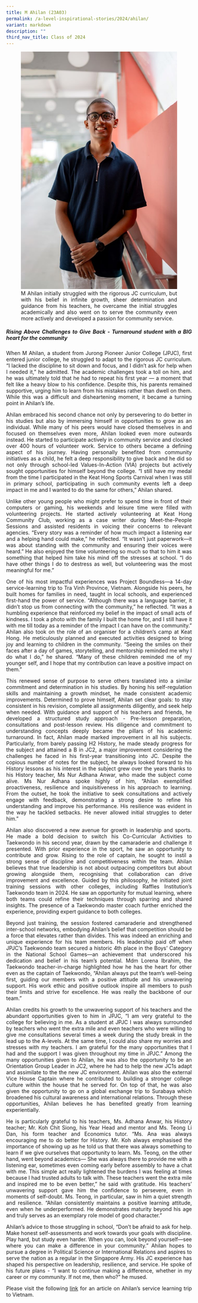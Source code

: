 ```yaml
---
title: M Ahilan (23A03)
permalink: /a-level-inspirational-stories/2024/ahilan/
variant: markdown
description: ""
third_nav_title: Class of 2024
---
```

<div align="justify">

<figure>
<img src="/images/Accomplishment/2024%20A%20Lvl%20Inspirational%20Story/3__Ahilan.jpg"><figcaption>M Ahilan initially struggled with the rigorous JC curriculum, but with his belief in infinite growth, sheer determination and guidance from his teachers, he overcame the initial struggles academically and also went on to serve the community even more actively and developed a passion for community service.</figcaption></figure>

<b><h5>Rising Above Challenges to Give Back - Turnaround student with a BIG heart for the community</h5></b>

<p>When M Ahilan, a student from Jurong Pioneer Junior College (JPJC), first entered junior college, he struggled to adapt to the rigorous JC curriculum. “I lacked the discipline to sit down and focus, and I didn’t ask for help when I needed it,” he admitted. The academic challenges took a toll on him, and he was ultimately told that he had to repeat his first year — a moment that felt like a heavy blow to his confidence. Despite this, his parents remained supportive, urging him to learn from his mistakes rather than dwell on them. While this was a difficult and disheartening moment, it became a turning point in Ahilan’s life.</p>

<p>Ahilan embraced his second chance not only by persevering to do better in his studies but also by immersing himself in opportunities to grow as an individual. While many of his peers would have closed themselves in and focused on themselves even more, Ahilan looked even more outwards instead. He started to participate actively in community service and clocked over 400 hours of volunteer work. Service to others became a defining aspect of his journey. Having personally benefited from community initiatives as a child, he felt a deep responsibility to give back and he did so not only through school-led Values-In-Action (VIA) projects but actively sought opportunities for himself beyond the college. “I still have my medal from the time I participated in the Keat Hong Sports Carnival when I was still in primary school, participating in such community events left a deep impact in me and I wanted to do the same for others,” Ahilan shared.</p> 

<p>Unlike other young people who might prefer to spend time in front of their computers or gaming, his weekends and leisure time were filled with volunteering projects. He started actively volunteering at Keat Hong Community Club, working as a case writer during Meet-the-People Sessions and assisted residents in voicing their concerns to relevant agencies. “Every story was a reminder of how much impact a listening ear and a helping hand could make,” he reflected. “It wasn’t just paperwork—it was about standing with the community and ensuring their voices were heard.” He also enjoyed the time volunteering so much so that to him it was something that helped him take his mind off the stresses at school. “I do have other things I do to destress as well, but volunteering was the most meaningful for me.”</p>

<p>One of his most impactful experiences was Project Boundless—a 14-day service-learning trip to Tra Vinh Province, Vietnam. Alongside his peers, he built homes for families in need, taught in local schools, and experienced first-hand the power of service. “Although there was a language barrier, it didn’t stop us from connecting with the community,” he reflected. “It was a humbling experience that reinforced my belief in the impact of small acts of kindness. I took a photo with the family I built the home for, and I still have it with me till today as a reminder of the impact I can have on the community.” Ahilan also took on the role of an organiser for a children’s camp at Keat Hong. He meticulously planned and executed activities designed to bring joy and learning to children in the community. “Seeing the smiles on their faces after a day of games, storytelling, and mentorship reminded me why I do what I do,” he shared. “Many of these children reminded me of my younger self, and I hope that my contribution can leave a positive impact on them.”</p>

<p>This renewed sense of purpose to serve others translated into a similar commitment and determination in his studies. By honing his self-regulation skills and maintaining a growth mindset, he made consistent academic improvements. Determined to prove himself, Ahilan set clear goals: to stay consistent in his revision, complete all assignments diligently, and seek help when needed. With guidance and support of his teachers and friends, he developed a structured study approach - Pre-lesson preparation, consultations and post-lesson review. His diligence and commitment to understanding concepts deeply became the pillars of his academic turnaround. In fact, Ahilan made marked improvement in all his subjects. Particularly, from barely passing H2 History, he made steady progress for the subject and attained a B in JC2, a major improvement considering the challenges he faced in his first-year transitioning into JC. Despite the copious number of notes for the subject, he always looked forward to his History lessons as his interest in the subject grew over the years thanks to his History teacher, Ms Nur Adhana Anwar, who made the subject come alive. Ms Nur Adhana spoke highly of him, “Ahilan exemplified proactiveness, resilience and inquisitiveness in his approach to learning. From the outset, he took the initiative to seek consultations and actively engage with feedback, demonstrating a strong desire to refine his understanding and improve his performance. His resilience was evident in the way he tackled setbacks. He never allowed initial struggles to deter him.”</p>

<p>Ahilan also discovered a new avenue for growth in leadership and sports. He made a bold decision to switch his Co-Curricular Activities to Taekwondo in his second year, drawn by the camaraderie and challenge it presented. With prior experience in the sport, he saw an opportunity to contribute and grow. Rising to the role of captain, he sought to instil a strong sense of discipline and competitiveness within the team. Ahilan believes that true leadership is not about outpacing competitors but about growing alongside them, recognising that collaboration can drive improvement and excellence. Guided by this philosophy, he initiated joint training sessions with other colleges, including Raffles Institution’s Taekwondo team in 2024. He saw an opportunity for mutual learning, where both teams could refine their techniques through sparring and shared insights. The presence of a Taekwondo master coach further enriched the experience, providing expert guidance to both colleges.</p> 

<p>Beyond just training, the session fostered camaraderie and strengthened inter-school networks, embodying Ahilan’s belief that competition should be a force that elevates rather than divides. This was indeed an enriching and unique experience for his team members. His leadership paid off when JPJC’s Taekwondo team secured a historic 4th place in the Boys’ Category in the National School Games—an achievement that underscored his dedication and belief in his team’s potential. Mdm Lorena Ibrahim, the Taekwondo teacher-in-charge highlighted how he has the heart for other even as the captain of Taekwondo, “Ahilan always put the team’s well-being first, guiding our members with a positive attitude and his unwavering support. His work ethic and positive outlook inspire all members to push their limits and strive for excellence. He was really the backbone of our team.”</p>

<p>Ahilan credits his growth to the unwavering support of his teachers and the abundant opportunities given to him in JPJC, “I am very grateful to the college for believing in me. As a student at JPJC I was always surrounded by teachers who went the extra mile and even teachers who were willing to give me consultations several times a week during the study break in the lead up to the A-levels. At the same time, I could also share my worries and stresses with my teachers. I am grateful for the many opportunities that I had and the support I was given throughout my time in JPJC.” Among the many opportunities given to Ahilan, he was also the opportunity to be an Orientation Group Leader in JC2, where he had to help the new JC1s adapt and assimilate to the the new JC environment. Ahilan was also the external Vice House Captain where he contributed to building a stronger college culture within the house that he served for. On top of that, he was also given the opportunity to go on a global exchange trip to Surabaya which broadened his cultural awareness and international relations. Through these opportunities, Ahilan believes he has benefited greatly from learning experientially.</p> 

<p>He is particularly grateful to his teachers, Ms. Adhana Anwar, his History teacher; Mr. Koh Chit Siong, his Year Head and mentor and Ms. Teong Li Dan, his form teacher and Economics tutor. “Ms. Ana was always encouraging me to do better for History. Mr. Koh always emphasised the importance of showing up as he told us that there was always something to learn if we give ourselves that opportunity to learn. Ms. Teong, on the other hand, went beyond academics— She was always there to provide me with a listening ear, sometimes even coming early before assembly to have a chat with me. This simple act really lightened the burdens I was feeling at times because I had trusted adults to talk with. These teachers went the extra mile and inspired me to be even better,” he said with gratitude. His teachers’ unwavering support gave him the confidence to persevere, even in moments of self-doubt. Ms. Teong, in particular, saw in him a quiet strength and resilience. “Ahilan consistently maintains a positive learning attitude, even when he underperformed. He demonstrates maturity beyond his age and truly serves as an exemplary role model of good character.”</p>

<p>Ahilan’s advice to those struggling in school, “Don’t be afraid to ask for help. Make honest self-assessments and work towards your goals with discipline. Play hard, but study even harder. When you can, look beyond yourself—see where you can make a difference in your community.” Ahilan hopes to pursue a degree in Political Science or International Relations and aspires to serve the nation as a regular in the Singapore Army. His JC experience has shaped his perspective on leadership, resilience, and service. He spoke of his future plans - “I want to continue making a difference, whether in my career or my community. If not me, then who?” he mused.</p>
	
<p>Please visit the following <a href="https://www.youthcorps.gov.sg/yep/StoryDetails/2243](https://www.youthcorps.gov.sg/yep/StoryDetails/2243">link</a> for an article on Ahilan’s service learning trip to Vietnam.</p>
	
</div>